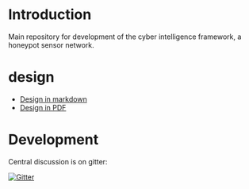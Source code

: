 # Introduction

Main repository for development of the cyber intelligence framework, a honeypot sensor network.

# design

* [Design in markdown](https://github.com/cyberintelframework/main/blob/master/DESIGN.mdk)
* [Design in PDF](https://github.com/cyberintelframework/main/blob/master/out/DESIGN.pdf)

# Development

Central discussion is on gitter:

[![Gitter](https://badges.gitter.im/Join%20Chat.svg)](https://gitter.im/cyberintelframework/main?utm_source=badge&utm_medium=badge&utm_campaign=pr-badge)

